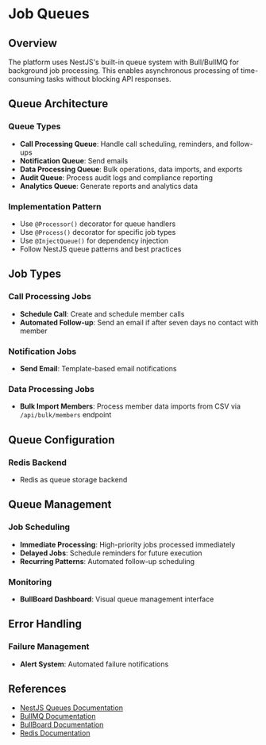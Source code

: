 # Job Queues

## Overview

The platform uses NestJS's built-in queue system with Bull/BullMQ for background job processing. This enables asynchronous processing of time-consuming tasks without blocking API responses.

## Queue Architecture

### Queue Types

- **Call Processing Queue**: Handle call scheduling, reminders, and follow-ups
- **Notification Queue**: Send emails
- **Data Processing Queue**: Bulk operations, data imports, and exports
- **Audit Queue**: Process audit logs and compliance reporting
- **Analytics Queue**: Generate reports and analytics data

### Implementation Pattern

- Use `@Processor()` decorator for queue handlers
- Use `@Process()` decorator for specific job types
- Use `@InjectQueue()` for dependency injection
- Follow NestJS queue patterns and best practices

## Job Types

### Call Processing Jobs

- **Schedule Call**: Create and schedule member calls
- **Automated Follow-up**: Send an email if after seven days no contact with member

### Notification Jobs

- **Send Email**: Template-based email notifications

### Data Processing Jobs

- **Bulk Import Members**: Process member data imports from CSV via `/api/bulk/members` endpoint

## Queue Configuration

### Redis Backend

- Redis as queue storage backend

## Queue Management

### Job Scheduling

- **Immediate Processing**: High-priority jobs processed immediately
- **Delayed Jobs**: Schedule reminders for future execution
- **Recurring Patterns**: Automated follow-up scheduling

### Monitoring

- **BullBoard Dashboard**: Visual queue management interface

## Error Handling

### Failure Management

- **Alert System**: Automated failure notifications

## References

- [NestJS Queues Documentation](https://docs.nestjs.com/techniques/queues)
- [BullMQ Documentation](https://docs.bullmq.io/)
- [BullBoard Documentation](https://github.com/felixmosh/bull-board)
- [Redis Documentation](https://redis.io/documentation)
